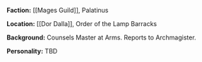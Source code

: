 **Faction:**
[[Mages Guild]], Palatinus

**Location:** 
[[Dor Dalla]], Order of the Lamp Barracks

**Background:**
Counsels Master at Arms. Reports to Archmagister.

**Personality:**
TBD